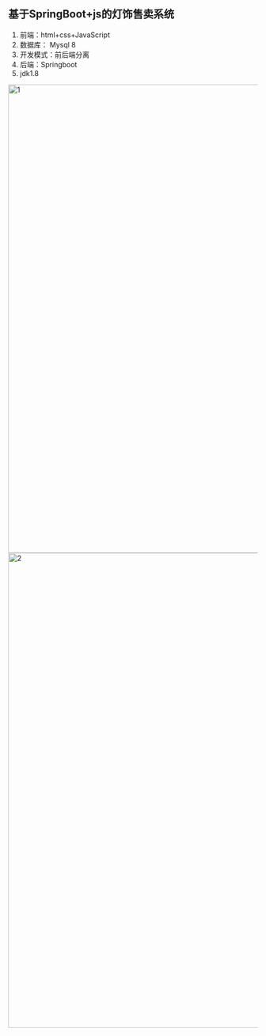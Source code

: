 ## 基于SpringBoot+js的灯饰售卖系统

1. 前端：html+css+JavaScript
2. 数据库： Mysql 8
3. 开发模式：前后端分离
4. 后端：Springboot
5. jdk1.8
<img width="947" alt="1" src="https://github.com/xufeifei450/light_mall/assets/80636376/b9d2448e-231c-413c-8729-cdb0ac156ac0">
<img width="960" alt="2" src="https://github.com/xufeifei450/light_mall/assets/80636376/8d0b6454-f167-4e03-9fb2-7baa007734f4">


